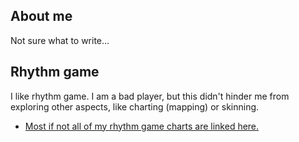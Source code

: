 ## About me

Not sure what to write&hellip;

## Rhythm game

I like rhythm game. I am a bad player, but this didn't hinder me from
exploring other aspects, like charting (mapping) or skinning.

- [Most if not all of my rhythm game charts are linked here.](/rgarchive)
